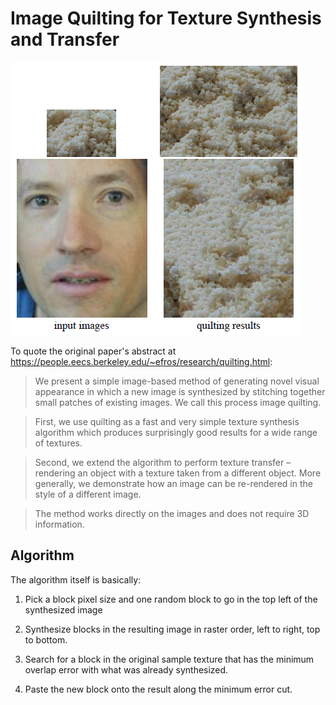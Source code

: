 # Image Quilting for Texture Synthesis and Transfer

![Demo](abstract_screenshot.PNG)

To quote the original paper's abstract at https://people.eecs.berkeley.edu/~efros/research/quilting.html:

>We present a simple image-based method of generating novel visual appearance 
in which a new image is synthesized by stitching
together small patches of existing images. We call this process image quilting.

>First, we use quilting as a fast and very simple texture
synthesis algorithm which produces surprisingly good results for
a wide range of textures.

>Second, we extend the algorithm to perform texture transfer – rendering an object with a texture taken from
a different object. More generally, we demonstrate how an image
can be re-rendered in the style of a different image.

>The method
works directly on the images and does not require 3D information.

## Algorithm

The algorithm itself is basically:

1) Pick a block pixel size and one random block to go in the top left of the synthesized image

2) Synthesize blocks in the resulting image in raster order, left to right, top to bottom.

3) Search for a block in the original sample texture that has the minimum overlap error with what was already synthesized.

4) Paste the new block onto the result along the minimum error cut.
